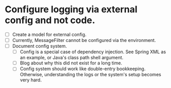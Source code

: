 # Configure logging via external config and not code.
* [ ] Create a model for external config.
* [ ] Currently, MessageFilter cannot be configured via the environment.
* [ ] Document config system.
    * [ ] Config is a special case of dependency injection. See Spring XML as an example, or Java's class path shell argument.
    * [ ] Blog about why this did not exist for a long time.
    * [ ] Config system should work like double-entry bookkeeping. Otherwise, understanding the logs or the system's setup becomes very hard.